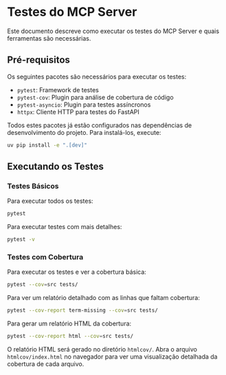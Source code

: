 # Testes do MCP Server

Este documento descreve como executar os testes do MCP Server e quais ferramentas são necessárias.

## Pré-requisitos

Os seguintes pacotes são necessários para executar os testes:

- `pytest`: Framework de testes
- `pytest-cov`: Plugin para análise de cobertura de código
- `pytest-asyncio`: Plugin para testes assíncronos
- `httpx`: Cliente HTTP para testes do FastAPI

Todos estes pacotes já estão configurados nas dependências de desenvolvimento do projeto. Para instalá-los, execute:

```bash
uv pip install -e ".[dev]"
```

## Executando os Testes

### Testes Básicos

Para executar todos os testes:

```bash
pytest
```

Para executar testes com mais detalhes:

```bash
pytest -v
```

### Testes com Cobertura

Para executar os testes e ver a cobertura básica:

```bash
pytest --cov=src tests/
```

Para ver um relatório detalhado com as linhas que faltam cobertura:

```bash
pytest --cov-report term-missing --cov=src tests/
```

Para gerar um relatório HTML da cobertura:

```bash
pytest --cov-report html --cov=src tests/
```

O relatório HTML será gerado no diretório `htmlcov/`. Abra o arquivo `htmlcov/index.html` no navegador para ver uma visualização detalhada da cobertura de cada arquivo.
